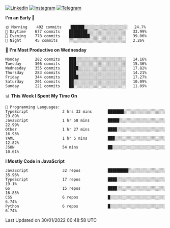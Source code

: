 [![Linkedin](https://img.shields.io/badge/-Archie-blue?style=flat-square&labelColor=gray&logo=Linkedin&logoColor=white&link=https://www.linkedin.com/in/archisdi)](https://www.linkedin.com/in/archisdi)
[![Instagram](https://img.shields.io/badge/-@archisdi-orange?style=flat-square&labelColor=gray&logo=Instagram&logoColor=white&link=https://www.instagram.com/archisdi)](https://www.instagram.com/archisdi)
[![Telegram](https://img.shields.io/badge/-aai-informational?style=flat-square&labelColor=gray&logo=telegram&logoColor=white&link=https://t.me/archisdi)](https://t.me/archisdi)

<!--START_SECTION:waka-->
**I'm an Early 🐤** 

```text
🌞 Morning    492 commits    ██████░░░░░░░░░░░░░░░░░░░   24.7% 
🌆 Daytime    677 commits    ████████░░░░░░░░░░░░░░░░░   33.99% 
🌃 Evening    778 commits    █████████░░░░░░░░░░░░░░░░   39.06% 
🌙 Night      45 commits     ░░░░░░░░░░░░░░░░░░░░░░░░░   2.26%

```
📅 **I'm Most Productive on Wednesday** 

```text
Monday       282 commits    ███░░░░░░░░░░░░░░░░░░░░░░   14.16% 
Tuesday      306 commits    ███░░░░░░░░░░░░░░░░░░░░░░   15.36% 
Wednesday    355 commits    ████░░░░░░░░░░░░░░░░░░░░░   17.82% 
Thursday     283 commits    ███░░░░░░░░░░░░░░░░░░░░░░   14.21% 
Friday       344 commits    ████░░░░░░░░░░░░░░░░░░░░░   17.27% 
Saturday     201 commits    ██░░░░░░░░░░░░░░░░░░░░░░░   10.09% 
Sunday       221 commits    ██░░░░░░░░░░░░░░░░░░░░░░░   11.09%

```


📊 **This Week I Spent My Time On** 

```text
💬 Programming Languages: 
TypeScript               2 hrs 33 mins       ███████░░░░░░░░░░░░░░░░░░   29.89% 
JavaScript               1 hr 58 mins        █████░░░░░░░░░░░░░░░░░░░░   22.99% 
Other                    1 hr 27 mins        ████░░░░░░░░░░░░░░░░░░░░░   16.93% 
YAML                     1 hr 5 mins         ███░░░░░░░░░░░░░░░░░░░░░░   12.82% 
JSON                     54 mins             ██░░░░░░░░░░░░░░░░░░░░░░░   10.61%

```

**I Mostly Code in JavaScript** 

```text
JavaScript               32 repos            █████████░░░░░░░░░░░░░░░░   35.96% 
TypeScript               17 repos            ████░░░░░░░░░░░░░░░░░░░░░   19.1% 
Go                       15 repos            ████░░░░░░░░░░░░░░░░░░░░░   16.85% 
CSS                      6 repos             █░░░░░░░░░░░░░░░░░░░░░░░░   6.74% 
Python                   6 repos             █░░░░░░░░░░░░░░░░░░░░░░░░   6.74%

```



 Last Updated on 30/01/2022 00:48:58 UTC
<!--END_SECTION:waka-->